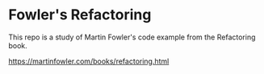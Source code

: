 # Fowler's Refactoring

This repo is a study of Martin Fowler's code example from the Refactoring book.

https://martinfowler.com/books/refactoring.html